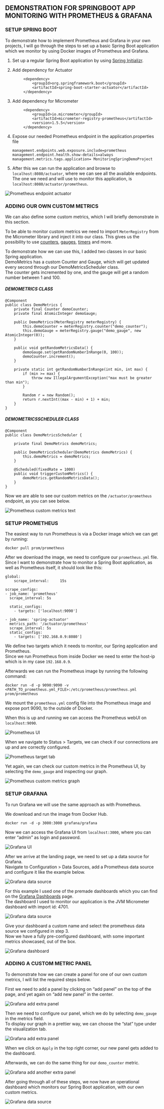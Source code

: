 ## DEMONSTRATION FOR SPRINGBOOT APP MONITORING WITH PROMETHEUS & GRAFANA

### SETUP SPRING BOOT

To demonstrate how to implement Prometheus and Grafana in your own projects, I will go through the steps to set up a basic Spring Boot application which we monitor by using Docker images of Prometheus and Grafana.

1.  Set up a regular Spring Boot application by using  [Spring Initializr](https://start.spring.io/).
    
2.  Add dependency for Actuator
    
    ```
         <dependency>
             <groupId>org.springframework.boot</groupId>
             <artifactId>spring-boot-starter-actuator</artifactId>
         </dependency>
    
    ```
    
3.  Add dependency for Micrometer
    
    ```
         <dependency>
             <groupId>io.micrometer</groupId>
             <artifactId>micrometer-registry-prometheus</artifactId>
             <version>1.5.5</version>
         </dependency>
    
    ```
    
4.  Expose our needed Prometheus endpoint in the application.properties file
    
    ```
    management.endpoints.web.exposure.include=prometheus
    management.endpoint.health.show-details=always
    management.metrics.tags.application= MonitoringSpringDemoProject
    
    ```
    
5.  After this we can run the application and browse to  `localhost:8080/actuator`, where we can see all the available endpoints. The one we need and will use to monitor this application, is  `localhost:8080/actuator/prometheus`.

![Prometheus endpoint actuator](../screenshots/prometheus-endpoint.PNG)

### ADDING OUR OWN CUSTOM METRICS

We can also define some custom metrics, which I will briefly demonstrate in this section.

To be able to monitor custom metrics we need to import  `MeterRegistry`  from the Micrometer library and inject it into our class. This gives us the possibility to use  [counters](https://github.com/micrometer-metrics/micrometer/blob/master/micrometer-core/src/main/java/io/micrometer/core/instrument/Counter.java#L25),  [gauges](https://github.com/micrometer-metrics/micrometer/blob/master/micrometer-core/src/main/java/io/micrometer/core/instrument/Gauge.java#L23),  [timers](https://github.com/micrometer-metrics/micrometer/blob/master/micrometer-core/src/main/java/io/micrometer/core/instrument/Timer.java#L34)  and more.

To demonstrate how we can use this, I added two classes in our basic Spring application.  
DemoMetrics has a custom Counter and Gauge, which will get updated every second through our DemoMetricsScheduler class.  
The counter gets incremented by one, and the gauge will get a random number between 1 and 100.

##### DEMOMETRICS CLASS

```
@Component
public class DemoMetrics {
    private final Counter demoCounter;
    private final AtomicInteger demoGauge;

    public DemoMetrics(MeterRegistry meterRegistry) {
        this.demoCounter = meterRegistry.counter("demo_counter");
        this.demoGauge = meterRegistry.gauge("demo_gauge", new AtomicInteger(0));
    }

    public void getRandomMetricsData() {
        demoGauge.set(getRandomNumberInRange(0, 100));
        demoCounter.increment();
    }

    private static int getRandomNumberInRange(int min, int max) {
        if (min >= max) {
            throw new IllegalArgumentException("max must be greater than min");
        }

        Random r = new Random();
        return r.nextInt((max - min) + 1) + min;
    }
}

```

##### DEMOMETRICSSCHEDULER CLASS

```
@Component
public class DemoMetricsScheduler {

    private final DemoMetrics demoMetrics;

    public DemoMetricsScheduler(DemoMetrics demoMetrics) {
        this.demoMetrics = demoMetrics;
    }

    @Scheduled(fixedRate = 1000)
    public void triggerCustomMetrics() {
        demoMetrics.getRandomMetricsData();
    }
}

```

Now we are able to see our custom metrics on the  `/actuator/prometheus`  endpoint, as you can see below.

![Prometheus custom metrics text](../screenshots/custom_metrics.PNG)

### SETUP PROMETHEUS

The easiest way to run Prometheus is via a Docker image which we can get by running:

```
docker pull prom/prometheus

```

After we download the image, we need to configure our  `prometheus.yml`  file. Since I want to demonstrate how to monitor a Spring Boot application, as well as Prometheus itself, it should look like this:

```
global:
    scrape_interval:     15s

scrape_configs:
- job_name: 'prometheus'
  scrape_interval: 5s

  static_configs:
    - targets: ['localhost:9090']

- job_name: 'spring-actuator'
  metrics_path: '/actuator/prometheus'
  scrape_interval: 5s
  static_configs:
    - targets: ['192.168.0.9:8080']

```

We define two targets which it needs to monitor, our Spring application and Prometheus.  
Since we run Prometheus from inside Docker we need to enter the host-ip which is in my case  `192.168.0.9`.

Afterwards we can run the Prometheus image by running the following command:

```
docker run -d -p 9090:9090 -v <PATH_TO_prometheus.yml_FILE>:/etc/prometheus/prometheus.yml prom/prometheus 

```

We mount the  `prometheus.yml`  config file into the Prometheus image and expose port 9090, to the outside of Docker.

When this is up and running we can access the Prometheus webUI on  `localhost:9090`.

![Prometheus UI](../screenshots/prometheusUI.PNG)

When we navigate to Status > Targets, we can check if our connections are up and are correctly configured.

![Prometheus target tab](../screenshots/prometheus-target.PNG)

Yet again, we can check our custom metrics in the Prometheus UI, by selecting the  `demo_gauge`  and inspecting our graph.

![Prometheus custom metrics graph](../screenshots/custom-graph.PNG)

### SETUP GRAFANA

To run Grafana we will use the same approach as with Prometheus.

We download and run the image from Docker Hub.

```
docker run -d -p 3000:3000 grafana/grafana

```

Now we can access the Grafana UI from  `localhost:3000`, where you can enter “admin” as login and password.

![Grafana UI](../screenshots/grafana-ui.PNG)

After we arrive at the landing page, we need to set up a data source for Grafana.  
Navigate to Configuration > Data Sources, add a Prometheus data source and configure it like the example below.

![Grafana data source](../screenshots/grafana-datasource.PNG)

For this example I used one of the premade dashboards which you can find on the  [Grafana Dashboards](https://grafana.com/grafana/dashboards)  page.  
The dashboard I used to monitor our application is the JVM Micrometer dashboard with import id: 4701.

![Grafana data source](../screenshots/grafana-import.PNG)

Give your dashboard a custom name and select the prometheus data source we configured in step 3.  
Now we have a fully pre-configured dashboard, with some important metrics showcased, out of the box.

![Grafana dashboard](../screenshots/graf-done.png)

### ADDING A CUSTOM METRIC PANEL

To demonstrate how we can create a panel for one of our own custom metrics, I will list the required steps below.

First we need to add a panel by clicking on “add panel” on the top of the page, and yet again on “add new panel” in the center.

![Grafana add extra panel](../screenshots/graf-add-panel.PNG)

Then we need to configure our panel, which we do by selecting  `demo_gauge`  in the metrics field.  
To display our graph in a prettier way, we can choose the “stat” type under the visualization tab.

![Grafana add extra panel](../screenshots/graf-custom-panel-gauge.PNG)

When we click on  `Apply`  in the top right corner, our new panel gets added to the dashboard.

Afterwards, we can do the same thing for our  `demo_counter`  metric.

![Grafana add another extra panel](../screenshots/graf-custom-panel-counter.PNG)

After going through all of these steps, we now have an operational dashboard which monitors our Spring Boot application, with our own custom metrics.

![Grafana data source](../screenshots/graf-dash.png)
